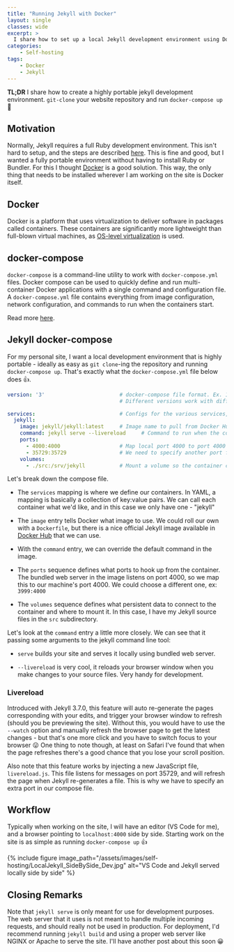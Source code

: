 ```yaml
---
title: "Running Jekyll with Docker"
layout: single
classes: wide
excerpt: >
  I share how to set up a local Jekyll development environment using Docker.
categories: 
    - Self-hosting
tags:
    - Docker
    - Jekyll
---
```


**TL;DR** I share how to create a highly portable jekyll development environment. `git-clone` your website repository and run `docker-compose up` 🚀

## Motivation

Normally, Jekyll requires a full Ruby development environment. This isn't hard to setup, and the steps are described [here](https://jekyllrb.com/docs/). This is fine and good, but I wanted a fully portable environment without having to install Ruby or Bundler. For this I thought [Docker](https://www.docker.com) is a good solution. This way, the only thing that needs to be installed wherever I am working on the site is Docker itself.

## Docker

Docker is a platform that uses virtualization to deliver software in packages called containers. These containers are significantly more lightweight than full-blown virtual machines, as [OS-level virtualization](https://en.wikipedia.org/wiki/OS-level_virtualization) is used.

## docker-compose

`docker-compose` is a command-line utility to work with `docker-compose.yml` files. Docker compose can be used to quickly define and run multi-container Docker applications with a single command and configuration file. A `docker-compose.yml` file contains everything from image configuration, network configuration, and commands to run when the containers start.

Read more [here](https://docs.docker.com/compose/).

## Jekyll docker-compose

For my personal site, I want a local development environment that is highly portable - ideally as easy as `git clone`-ing the repository and running `docker-compose up`. That's exactly what the `docker-compose.yml` file below does 👍.

```yml
version: '3'                        # docker-compose file format. Ex. 1, 2, or 3.
                                    # Different versions work with different versions of Docker, and support different features

services:                           # Configs for the various services, we just have one
  jekyll:
    image: jekyll/jekyll:latest     # Image name to pull from Docker Hub
    command: jekyll serve --livereload     # Command to run when the container starts
    ports:
      - 4000:4000                   # Map local port 4000 to port 4000 in the container
      - 35729:35729                 # We need to specify another port for the Jekyll 3.70+ live reload feature
    volumes:
      - ./src:/srv/jekyll           # Mount a volume so the container can access local data in the src directory
```

Let's break down the compose file.  

- The `services` mapping is where we define our containers. In YAML, a mapping is basically a collection of key:value pairs. We can call each container what we'd like, and in this case we only have one - "jekyll"

- The `image` entry tells Docker what image to use. We could roll our own with a `Dockerfile`, but there is a nice official Jekyll image available in [Docker Hub](https://hub.docker.com/r/jekyll/jekyll/) that we can use.

- With the `command` entry, we can override the default command in the image.

- The `ports` sequence defines what ports to hook up from the container. The bundled web server in the image listens on port 4000, so we map this to our machine's port 4000. We could choose a different one, ex: `3999:4000`

- The `volumes` sequence defines what persistent data to connect to the container and where to mount it. In this case, I have my Jekyll source files in the `src` subdirectory.

Let's look at the `command` entry a little more closely. We can see that it passing some arguments to the jekyll command line tool:

- `serve` builds your site and serves it locally using bundled web server.

- `--livereload` is very cool, it reloads your browser window when you make changes to your source files. Very handy for development.

### Livereload

Introduced with Jekyll 3.7.0, this feature will auto re-generate the pages corresponding with your edits, and trigger your browser window to refresh (should you be previewing the site). Without this, you would have to use the `--watch` option and manually refresh the browser page to get the latest changes - but that's one more click and you have to switch focus to your browser 😛 One thing to note though, at least on Safari I've found that when the page refreshes there's a good chance that you lose your scroll position.

Also note that this feature works by injecting a new JavaScript file, `livereload.js`. This file listens for messages on port 35729, and will refresh the page when Jekyll re-generates a file. This is why we have to specify an extra port in our compose file.

## Workflow

Typically when working on the site, I will have an editor (VS Code for me), and a browser pointing to `localhost:4000` side by side. Starting work on the site is as simple as running `docker-compose up` 👍

{% include figure image_path="/assets/images/self-hosting/LocalJekyll_SideBySide_Dev.jpg" alt="VS Code and Jekyll served locally side by side" %}

## Closing Remarks

Note that `jekyll serve` is only meant for use for development purposes. The web server that it uses is not meant to handle multiple incoming requests, and should really not be used in production. For deployment, I'd recommend running `jekyll build` and using a proper web server like NGINX or Apache to serve the site. I'll have another post about this soon 😀